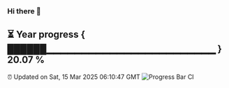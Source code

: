 ### Hi there 👋
⏳ Year progress { ██████▁▁▁▁▁▁▁▁▁▁▁▁▁▁▁▁▁▁▁▁▁▁▁▁ } 20.07 %
---
⏰ Updated on Sat, 15 Mar 2025 06:10:47 GMT
![Progress Bar CI](https://github.com/Moyi321/Moyi321/workflows/Progress%20Bar%20CI/badge.svg)
